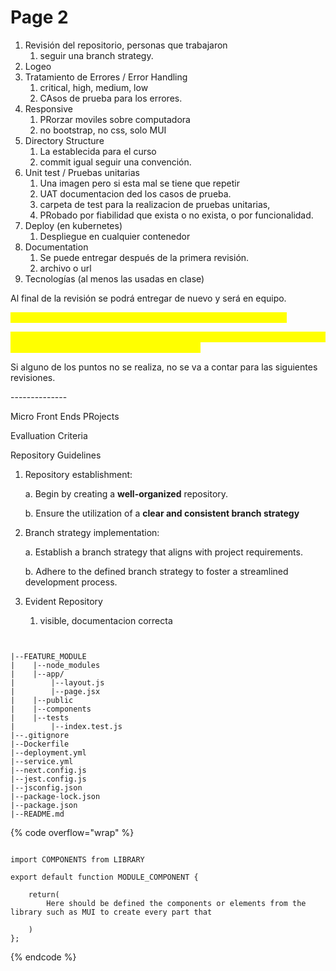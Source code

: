 # Page 2



1. Revisión del repositorio, personas que trabajaron
   1. seguir una branch strategy.
2. Logeo&#x20;
3. Tratamiento de Errores / Error Handling
   1. critical, high, medium, low
   2. CAsos de prueba para los errores.
4. Responsive
   1. PRorzar moviles sobre computadora
   2. no bootstrap, no css, solo MUI
5. Directory Structure
   1. La establecida para el curso
   2. commit igual seguir una convención.
6. Unit test / Pruebas unitarias
   1. Una imagen pero si esta mal se tiene que repetir
   2. UAT documentacion  ded los casos de prueba.
   3. carpeta de test para la realizacion de pruebas unitarias,
   4. PRobado por fiabilidad que exista o no exista, o por funcionalidad.
7. Deploy (en kubernetes)
   1. Despliegue en cualquier contenedor
8. Documentation &#x20;
   1. Se puede entregar después de la primera revisión.
   2. archivo o url
9. Tecnologías (al menos las usadas en clase)

Al final de la revisión se podrá entregar de nuevo y será en equipo.



<mark style="color:yellow;">Se tiene una semana después de terminar los temas para entregar.</mark>

<mark style="color:yellow;">Para la primera revisión se contaran 10 dias, después ya se consideraran las revisiones cada semana, total de revisiones 3.</mark>



Si alguno de los puntos no se realiza, no se va a contar para las siguientes revisiones.&#x20;







\--------------

Micro Front Ends PRojects

Evalluation Criteria



Repository Guidelines

1.  Repository establishment:&#x20;

    a. Begin by creating a **well-organized** repository.

    b. Ensure the utilization of a **clear and consistent branch strategy**
2.  Branch strategy implementation:

    a. Establish a branch strategy that aligns with project requirements.

    b. Adhere to the  defined branch strategy to foster a streamlined development process.
3. Evident  Repository
   1. visible, documentacion correcta



```


|--FEATURE_MODULE
|    |--node_modules
|    |--app/
|        |--layout.js
|        |--page.jsx
|    |--public
|    |--components
|    |--tests
|        |--index.test.js
|--.gitignore
|--Dockerfile
|--deployment.yml
|--service.yml
|--next.config.js
|--jest.config.js
|--jsconfig.json
|--package-lock.json
|--package.json
|--README.md
```

{% code overflow="wrap" %}
```

import COMPONENTS from LIBRARY

export default function MODULE_COMPONENT {

    return(
        Here should be defined the components or elements from the library such as MUI to create every part that 
    
    )
};
```
{% endcode %}

































